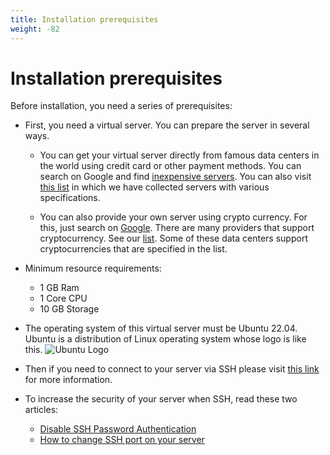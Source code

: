 ```yaml
---
title: Installation prerequisites
weight: -82
---
```


<div dir="ltr" markdown="1">



# Installation prerequisites

Before installation, you need a series of prerequisites:

- First, you need a virtual server. You can prepare the server in several ways.

  - You can get your virtual server directly from famous data centers in the world using credit card or other payment methods. You can search on Google and find [inexpensive servers](https://www.google.com/search?q=buy+cheap+and+good+quality+vps+server). You can also visit [this list](https://github.com/hiddify/awesome-freedom/blob/main/vps-providers.md) in which we have collected servers with various specifications.

  - You can also provide your own server using crypto currency. For this, just search on [Google](https://www.google.com/search?q=purchase+vps+using+crypto). There are many providers that support cryptocurrency. See our [list](https://github.com/hiddify/awesome-freedom/blob/main/vps-providers.md). Some of these data centers support cryptocurrencies that are specified in the list.
        
- Minimum resource requirements:
  - 1 GB Ram
  - 1 Core CPU
  - 10 GB Storage
- The operating system of this virtual server must be Ubuntu 22.04. Ubuntu is a distribution of Linux operating system whose logo is like this. ![Ubuntu Logo](https://img.shields.io/badge/Ubuntu--E95420?style=flat-square&logo=ubuntu)

- Then if you need to connect to your server via SSH please visit [this link](/manager/installation-and-setup/How-to-connect-to-server-via-SSH/) for more information.

- To increase the security of your server when SSH, read these two articles:
  - [Disable SSH Password Authentication](/manager/basic-concepts-and-troubleshooting/Disable-SSH-Password-Authentication/)
  - [How to change SSH port on your server](/manager/basic-concepts-and-troubleshooting/How-to-change-SSH-port-on-your-server/)
